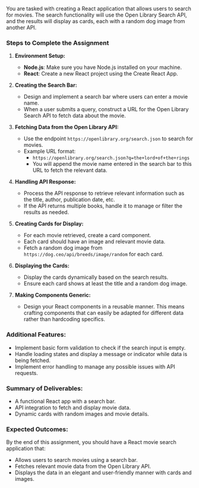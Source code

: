You are tasked with creating a React application that allows users to search for movies. The search functionality will use the Open Library Search API, and the results will display as cards, each with a random dog image from another API.

### Steps to Complete the Assignment

1. **Environment Setup:**
    - **Node.js**: Make sure you have Node.js installed on your machine.
    - **React**: Create a new React project using the Create React App.

2. **Creating the Search Bar:**
    - Design and implement a search bar where users can enter a movie name.
    - When a user submits a query, construct a URL for the Open Library Search API to fetch data about the movie.

3. **Fetching Data from the Open Library API:**
    - Use the endpoint `https://openlibrary.org/search.json` to search for movies.
    - Example URL format:
        - `https://openlibrary.org/search.json?q=the+lord+of+the+rings`
        - You will append the movie name entered in the search bar to this URL to fetch the relevant data.

4. **Handling API Response:**
    - Process the API response to retrieve relevant information such as the title, author, publication date, etc.
    - If the API returns multiple books, handle it to manage or filter the results as needed.

5. **Creating Cards for Display:**
    - For each movie retrieved, create a card component.
    - Each card should have an image and relevant movie data.
    - Fetch a random dog image from `https://dog.ceo/api/breeds/image/random` for each card.

6. **Displaying the Cards:**
    - Display the cards dynamically based on the search results.
    - Ensure each card shows at least the title and a random dog image.
    
7. **Making Components Generic:**
    - Design your React components in a reusable manner. This means crafting components that can easily be adapted for different data rather than hardcoding specifics.

### Additional Features:

- Implement basic form validation to check if the search input is empty.
- Handle loading states and display a message or indicator while data is being fetched.
- Implement error handling to manage any possible issues with API requests.

### Summary of Deliverables:

- A functional React app with a search bar.
- API integration to fetch and display movie data.
- Dynamic cards with random images and movie details.

### Expected Outcomes:

By the end of this assignment, you should have a React movie search application that:

- Allows users to search movies using a search bar.
- Fetches relevant movie data from the Open Library API.
- Displays the data in an elegant and user-friendly manner with cards and images.
